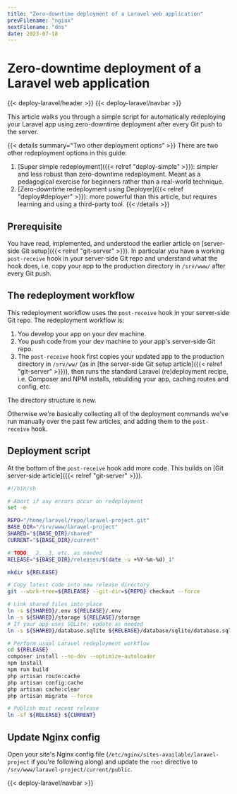 ```yaml
---
title: "Zero-downtime deployment of a Laravel web application"
prevFilename: "nginx"
nextFilename: "dns"
date: 2023-07-18
---
```


# Zero-downtime deployment of a Laravel web application

{{< deploy-laravel/header >}}
{{< deploy-laravel/navbar >}}

This article walks you through a simple script for automatically redeploying your Laravel app using zero-downtime deployment after every Git push to the server.

{{< details summary="Two other deployment options" >}}
There are two other redeployment options in this guide:

1. [Super simple redeployment]({{< relref "deploy-simple" >}}): simpler and less robust than zero-downtime redeployment. Meant as a pedagogical exercise for beginners rather than a real-world technique.
1. [Zero-downtime redeployment using Deployer]({{< relref "deploy#deployer" >}}): more powerful than this article, but requires learning and using a third-party tool.
{{< /details >}}

## Prerequisite

You have read, implemented, and understood the earlier article on [server-side Git setup]({{< relref "git-server" >}}).
In particular you have a working `post-receive` hook in your server-side Git repo and understand what the hook does, i.e. copy your app to the production directory in `/srv/www/` after every Git push.

## The redeployment workflow

This redeployment workflow uses the `post-receive` hook in your server-side Git repo.
The redeployment workflow is:

1. You develop your app on your dev machine.
2. You push code from your dev machine to your app's server-side Git repo.
3. The `post-receive` hook first copies your updated app to the production directory in `/srv/ww/` (as in [the server-side Git setup article]({{< relref "git-server" >}})), then runs the standard Laravel (re)deployment recipe, i.e. Composer and NPM installs, rebuilding your app, caching routes and config, etc.

The directory structure is new.

Otherwise we're basically collecting all of the deployment commands we've run manually over the past few articles, and adding them to the `post-receive` hook.

## Deployment script

At the bottom of the `post-receive` hook add more code.
This builds on [Git server-side article]({{< relref "git-server" >}}).

```bash
#!/bin/sh

# Abort if any errors occur on redeployment
set -e

REPO="/home/laravel/repo/laravel-project.git"
BASE_DIR="/srv/www/laravel-project"
SHARED="${BASE_DIR}/shared"
CURRENT="${BASE_DIR}/current"

# TODO: _2, _3, etc. as needed
RELEASE="${BASE_DIR}/releases/$(date -u +%Y-%m-%d)_1"

mkdir ${RELEASE}

# Copy latest code into new release directory
git --work-tree=${RELEASE} --git-dir=${REPO} checkout --force

# Link shared files into place
ln -s ${SHARED}/.env ${RELEASE}/.env
ln -s ${SHARED}/storage ${RELEASE}/storage
# If your app uses SQLite; update as needed
ln -s ${SHARED}/database.sqlite ${RELEASE}/database/sqlite/database.sqlite`

# Perform usual Laravel redeployment workflow
cd ${RELEASE}
composer install --no-dev --optimize-autoloader
npm install
npm run build
php artisan route:cache
php artisan config:cache
php artisan cache:clear
php artisan migrate --force

# Publish most recent release 
ln -sf ${RELEASE} ${CURRENT}
```

## Update Nginx config

Open your site's Nginx config file (`/etc/nginx/sites-available/laravel-project` if you're following along) and update the `root` directive to `/srv/www/laravel-project/current/public`.

{{< deploy-laravel/navbar >}}
